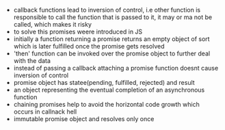 - callback functions lead to inversion of control, i.e other function is responsible to call the function that is passed to it, it may or ma not be called, which makes it risky
- to solve this promises weere introduced in JS
- initially a function returning a promise returns an empty object of sort which is later fulfilled once the promise gets resolved
- 'then' function can be invoked over the promise object to further deal with the data
- instead of passing a callback attaching a promise function doesnt cause inversion of control
- promise object has statee(pending, fulfilled, rejected) and result
- an object representing the eventual completion of an asynchronous function
- chaining promises help to avoid the horizontal code growth which occurs in callnack hell
- immutable promise object and resolves only once
